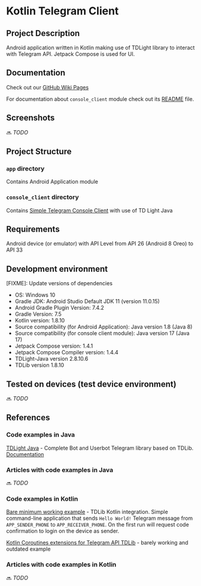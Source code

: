 # Kotlin Telegram Client

## Project Description
Android application written in Kotlin making use of TDLight library to interact with Telegram API. Jetpack Compose is used for UI.

## Documentation

Check out our [GitHub Wiki Pages](https://github.com/OTR/Kotlin-Telegram-Client/wiki)

For documentation about `console_client` module check out its [README](console_client/README.md) file.

## Screenshots

:soon: _TODO_

## Project Structure

### `app` directory

Contains Android Application module

### `console_client` directory

Contains [Simple Telegram Console Client](console_client/README.md) with use of TD Light Java

## Requirements

Android device (or emulator) with API Level from API 26 (Android 8 Oreo) to API 33

## Development environment

[FIXME]: Update versions of dependencies

 * OS: Windows 10
 * Gradle JDK: Android Studio Default JDK 11 (version 11.0.15)
 * Android Gradle Plugin Version: 7.4.2
 * Gradle Version: 7.5
 * Kotlin version: 1.8.10
 * Source compatibility (for Android Application): Java version 1.8 (Java 8)
 * Source compatibility (for console client module): Java version 17 (Java 17)
 * Jetpack Compose version: 1.4.1
 * Jetpack Compose Compiler version: 1.4.4
 * TDLight-Java version 2.8.10.6
 * TDLib version 1.8.10

## Tested on devices (test device environment)

:soon: _TODO_

## References

### Code examples in Java

[TDLight Java](https://github.com/tdlight-team/tdlight-java/) - Complete Bot and Userbot Telegram library based on TDLib. [Documentation](https://tdlight-team.github.io/)

### Articles with code examples in Java

:soon: _TODO_

### Code examples in Kotlin

[Bare minimum working example](https://github.com/vchernetskyi993/messengers-playground/tree/master/tg-tdlight/src/main/kotlin/com/example) - TDLib Kotlin integration. Simple command-line application that sends `Hello World!` Telegram message from `APP_SENDER_PHONE` to `APP_RECEIVER_PHONE`.
On the first run will request code confirmation to login on the device as sender.

[Kotlin Coroutines extensions for Telegram API TDLib](https://github.com/tdlibx/td-ktx) - barely working and outdated example 

### Articles with code examples in Kotlin

:soon: _TODO_
